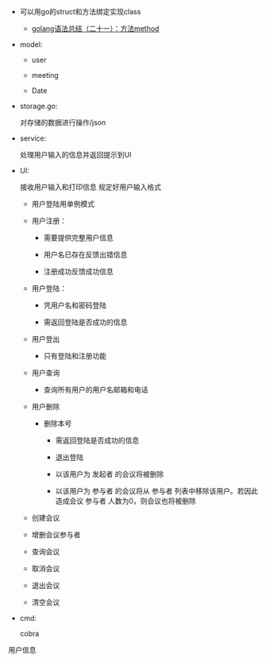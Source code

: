 
+ 可以用go的struct和方法绑定实现class

    * [golang语法总结（二十一）：方法method](http://blog.csdn.net/qq245671051/article/details/50722802)
    


+ model:

    * user

    * meeting

    * Date

+ storage.go: 

    对存储的数据进行操作/json

+ service:

    处理用户输入的信息并返回提示到UI

+ UI:

    接收用户输入和打印信息
    规定好用户输入格式

    * 用户登陆用单例模式

    * 用户注册：

        - 需要提供完整用户信息

        - 用户名已存在反馈出错信息

        - 注册成功反馈成功信息
    
    * 用户登陆：

        - 凭用户名和密码登陆

        - 需返回登陆是否成功的信息

    * 用户登出

        - 只有登陆和注册功能

    * 用户查询

        - 查询所有用户的用户名邮箱和电话
    
    * 用户删除

        - 删除本号

            + 需返回登陆是否成功的信息

            + 退出登陆

            + 以该用户为 发起者 的会议将被删除

            + 以该用户为 参与者 的会议将从 参与者 列表中移除该用户。若因此造成会议 参与者 人数为0，则会议也将被删除
    
    * 创建会议
    
    * 增删会议参与者

    * 查询会议

    * 取消会议

    * 退出会议

    * 清空会议
+ cmd:

    cobra

用户信息